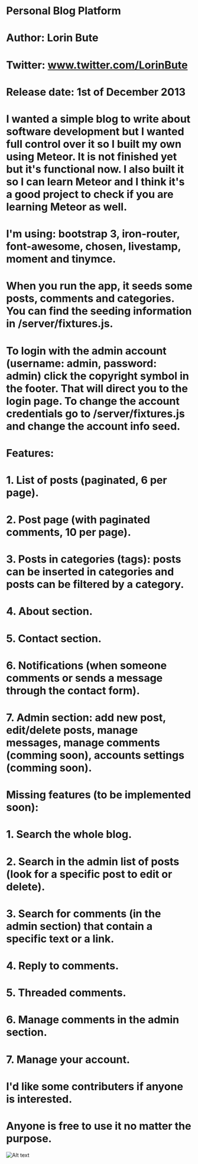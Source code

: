 # Personal Blog Platform             
# Author: Lorin Bute                 
# Twitter: www.twitter.com/LorinBute 
# Release date: 1st of December 2013 

# I wanted a simple blog to write about software development but I wanted full control over it so I built my own using Meteor. It is not finished yet but it's functional now. I also built it so I can learn Meteor and I think it's a good project to check if you are learning Meteor as well.

# I'm using: bootstrap 3, iron-router, font-awesome, chosen, livestamp, moment and tinymce.

# When you run the app, it seeds some posts, comments and categories. You can find the seeding information in /server/fixtures.js.

# To login with the admin account (username: admin, password: admin) click the copyright symbol in the footer. That will direct you to the login page. To change the account credentials go to /server/fixtures.js and change the account info seed.


# Features:
# 1. List of posts (paginated, 6 per page).
# 2. Post page (with paginated comments, 10 per page).
# 3. Posts in categories (tags): posts can be inserted in categories and posts can be filtered by a category.
# 4. About section.
# 5. Contact section.
# 6. Notifications (when someone comments or sends a message through the contact form).
# 7. Admin section: add new post, edit/delete posts, manage messages, manage comments (comming soon), accounts settings (comming soon).

# Missing features (to be implemented soon):
# 1. Search the whole blog.
# 2. Search in the admin list of posts (look for a specific post to edit or delete).
# 3. Search for comments (in the admin section) that contain a specific text or a link.
# 4. Reply to comments.
# 5. Threaded comments.
# 6. Manage comments in the admin section.
# 7. Manage your account.

# I'd like some contributers if anyone is interested. 
# Anyone is free to use it no matter the purpose.

![Alt text](https://github.com/albdusty/personal-blog/tree/master/public/images/screenshot.png?raw=true)



